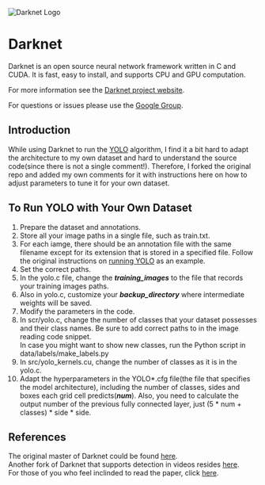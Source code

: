 ![Darknet Logo](http://pjreddie.com/media/files/darknet-black-small.png)

# Darknet
Darknet is an open source neural network framework written in C and CUDA. It is fast, easy to install, and supports CPU and GPU computation.

For more information see the [Darknet project website](http://pjreddie.com/darknet).

For questions or issues please use the [Google Group](https://groups.google.com/forum/#!forum/darknet).

## Introduction
While using Darknet to run the [YOLO](http://arxiv.org/abs/1506.02640) algorithm, I find it a bit hard to adapt the architecture to my own dataset and hard to understand the source code(since there is not a single comment!). Therefore, I forked the original repo and added my own comments for it with instructions here on how to adjust parameters to tune it for your own dataset.

## To Run YOLO with Your Own Dataset
1. Prepare the dataset and annotations.  
  1. Store all your image paths in a single file, such as train.txt.
  2. For each iamge, there should be an annotation file with the same filename except for its extension that is stored in a specified file. Follow the original instructions on [running YOLO](http://pjreddie.com/darknet/yolo) as an example.
2. Set the correct paths.
  1. In the yolo.c file, change the **_training_images_** to the file that records your training images paths.
  2. Also in yolo.c, customize your **_backup_directory_** where intermediate weights will be saved.
3. Modify the parameters in the code.
  1. In scr/yolo.c, change the number of classes that your dataset possesses and their class names. Be sure to add correct paths to in the image reading code snippet.  
  In case you might want to show new classes, run the Python script in data/labels/make_labels.py
  2. In src/yolo_kernels.cu, change the number of classes as it is in the yolo.c.  
  3. Adapt the hyperparameters in the YOLO\*.cfg file(the file that specifies the model architecture), including the number of classes, sides and boxes each grid cell predicts(**_num_**). Also, you need to calculate the output number of the previous fully connected layer, just (5 * num + classes) * side * side.

## References
The original master of Darknet could be found [here](https://github.com/pjreddie/darknet).  
Another fork of Darknet that supports detection in videos resides [here](https://github.com/Guanghan/darknet).  
For those of you who feel inclinded to read the paper, click [here](http://arxiv.org/abs/1506.02640).
